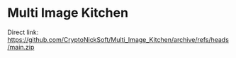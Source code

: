 # Multi Image Kitchen
Direct link: https://github.com/CryptoNickSoft/Multi_Image_Kitchen/archive/refs/heads/main.zip
